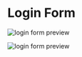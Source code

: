 # Login Form

![login form preview](https://user-images.githubusercontent.com/67356291/128603414-1c120808-5084-48e6-8fb0-1337b3596839.png)

![login form preview](https://user-images.githubusercontent.com/67356291/128603421-be1dd0ad-4a99-473e-aa24-b0fd02d9aee8.png)

